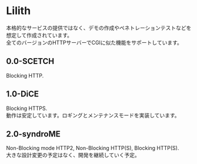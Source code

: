 # Lilith
本格的なサービスの提供ではなく、デモの作成やペネトレーションテストなどを想定して作成されています。  
全てのバージョンのHTTPサーバーでCGIに似た機能をサポートしています。

## 0.0-SCETCH
Blocking HTTP.

## 1.0-DiCE
Blocking HTTPS.  
動作は安定しています。ロギングとメンテナンスモードを実装しています。

## 2.0-syndroME
Non-Blocking mode HTTP2, Non-Blocking HTTP(S), Blocking HTTP(S).  
大きな設計変更の予定はなく、開発を継続していく予定。
